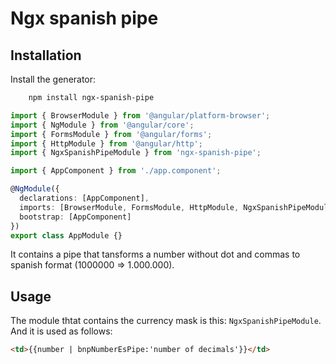 # Ngx spanish pipe
## Installation

Install the generator:

```sh
    npm install ngx-spanish-pipe
```

```typescript
import { BrowserModule } from '@angular/platform-browser';
import { NgModule } from '@angular/core';
import { FormsModule } from '@angular/forms';
import { HttpModule } from '@angular/http';
import { NgxSpanishPipeModule } from 'ngx-spanish-pipe';

import { AppComponent } from './app.component';

@NgModule({
  declarations: [AppComponent],
  imports: [BrowserModule, FormsModule, HttpModule, NgxSpanishPipeModule],
  bootstrap: [AppComponent]
})
export class AppModule {}
```

It contains a pipe that tansforms a number without dot and commas to spanish format (1000000 => 1.000.000).

## Usage

The module thtat contains the currency mask is this: `NgxSpanishPipeModule`. And it is used as follows:

```html
<td>{{number | bnpNumberEsPipe:'number of decimals'}}</td>
```

